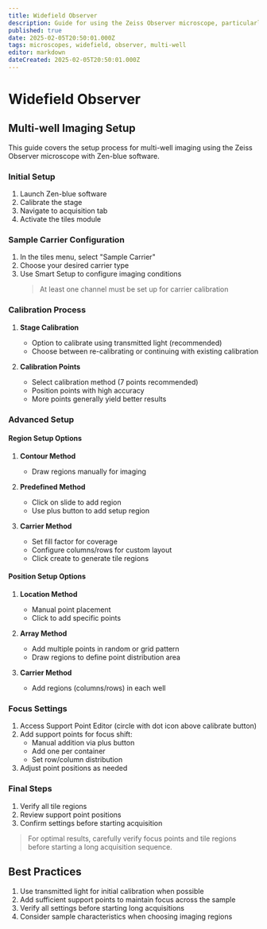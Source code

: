 ```yaml
---
title: Widefield Observer
description: Guide for using the Zeiss Observer microscope, particularly for multi-well imaging
published: true
date: 2025-02-05T20:50:01.000Z
tags: microscopes, widefield, observer, multi-well
editor: markdown
dateCreated: 2025-02-05T20:50:01.000Z
---
```


# Widefield Observer

## Multi-well Imaging Setup

This guide covers the setup process for multi-well imaging using the Zeiss Observer microscope with Zen-blue software.

### Initial Setup

1. Launch Zen-blue software
2. Calibrate the stage
3. Navigate to acquisition tab
4. Activate the tiles module

### Sample Carrier Configuration

1. In the tiles menu, select "Sample Carrier"
2. Choose your desired carrier type
3. Use Smart Setup to configure imaging conditions
   > At least one channel must be set up for carrier calibration
   <!-- {blockquote:.is-info} -->

### Calibration Process

1. **Stage Calibration**
   - Option to calibrate using transmitted light (recommended)
   - Choose between re-calibrating or continuing with existing calibration

2. **Calibration Points**
   - Select calibration method (7 points recommended)
   - Position points with high accuracy
   - More points generally yield better results

### Advanced Setup

#### Region Setup Options

1. **Contour Method**
   - Draw regions manually for imaging

2. **Predefined Method**
   - Click on slide to add region
   - Use plus button to add setup region

3. **Carrier Method**
   - Set fill factor for coverage
   - Configure columns/rows for custom layout
   - Click create to generate tile regions

#### Position Setup Options

1. **Location Method**
   - Manual point placement
   - Click to add specific points

2. **Array Method**
   - Add multiple points in random or grid pattern
   - Draw regions to define point distribution area

3. **Carrier Method**
   - Add regions (columns/rows) in each well

### Focus Settings

1. Access Support Point Editor (circle with dot icon above calibrate button)
2. Add support points for focus shift:
   - Manual addition via plus button
   - Add one per container
   - Set row/column distribution
3. Adjust point positions as needed

### Final Steps

1. Verify all tile regions
2. Review support point positions
3. Confirm settings before starting acquisition

> For optimal results, carefully verify focus points and tile regions before starting a long acquisition sequence.
<!-- {blockquote:.is-success} -->

## Best Practices

1. Use transmitted light for initial calibration when possible
2. Add sufficient support points to maintain focus across the sample
3. Verify all settings before starting long acquisitions
4. Consider sample characteristics when choosing imaging regions


